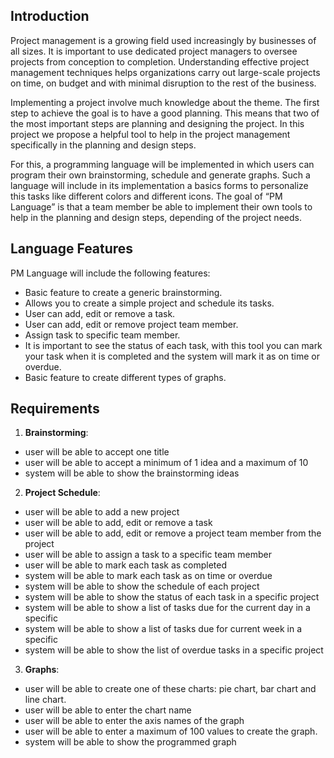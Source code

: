 ## Introduction

Project management is a growing field used increasingly by businesses of all sizes. It is important to use dedicated project managers to oversee projects from conception to completion. Understanding effective project management techniques helps organizations carry out large-scale projects on time, on budget and with minimal disruption to the rest of the business.

Implementing a project involve much knowledge about the theme. The first step to achieve the goal is to have a good planning. This means that two of the most important steps are planning and designing the project. In this project we propose a helpful tool to help in the project management specifically in the planning and design steps.

For this, a programming language will be implemented in which users can program their own brainstorming, schedule and generate graphs. Such a language will include in its implementation a basics forms to personalize this tasks like different colors and different icons. The goal of “PM Language” is that a team member be able to implement their own tools to help in the planning and design steps, depending of the project needs.

## Language Features

PM Language will include the following features:
  - Basic feature to create a generic brainstorming.
  - Allows you to create a simple project and schedule its tasks.
  - User can add, edit or remove a task.
  - User can add, edit or remove project team member.
  - Assign task to specific team member.
  - It is important to see the status of each task, with this tool you can mark your task when it is completed and the system will mark it as on time or overdue.
  - Basic feature to create different types of graphs.


## Requirements

1. **Brainstorming**:
  - user will be able to accept one title
  - user will be able to accept a minimum of 1 idea and a maximum of 10
  - system will be able to show the brainstorming ideas

2. **Project Schedule**:
  - user will be able to add a new project
  - user will be able to add, edit or remove a task
  - user will be able to add, edit or remove a project team member from the project
  - user will be able to assign a task to a specific team member
  - user will be able to mark each task as completed
  - system will be able to mark each task as on time or overdue
  - system will be able to show the schedule of each project
  - system will be able to show the status of each task in a specific project
  - system will be able to show a list of tasks due for the current day in a specific
  - system will be able to show a list of tasks due for current week in a specific
  - system will be able to show the list of overdue tasks in a specific project

3. **Graphs**:
  - user will be able to create one of these charts: pie chart, bar chart and line chart.
  - user will be able to enter the chart name
  - user will be able to enter the axis names of the graph
  - user will be able to enter a maximum of 100 values to create the graph.
  - system will be able to show the programmed graph
